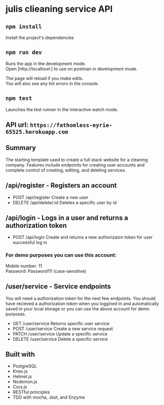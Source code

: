 # julis clieaning service API

## `npm install`

Install the project's dependencies

## `npm run dev`

Runs the app in the development mode.<br>
Open [http://localhost:<choice of PORT>] to use on postman in development mode.

The page will reload if you make edits.<br>
You will also see any lint errors in the console.

## `npm test`

Launches the test runner in the interactive watch mode.<br/>

## API url: `https://fathomless-eyrie-65525.herokuapp.com`

## Summary
The starting template used to create a full stack website for a cleaning company. Features include endpoints for creating user accounts and complete control of creating, editing, and deleting services.

## /api/register - Registers an account

- POST /api/register   Create a new user
- DELETE /api/delete/:id   Deletes a specific user by id

## /api/login - Logs in a user and returns a authorization token
- POST /api/login  Create and returns a new authorizaion token for user successful log in

### For demo purposes you can use this account:
  Mobile number: 11<br/>
  Password: Password11! (case-sensitive)<br/>

## /user/service - Service endpoints
You will need a authorization token for the next few endpoints. You should have recieved a authorization token when you loggined in and automatically saved in your local storage or you can use the above account for demo purposes.

- GET /user/service   Returns specific user service
- POST /user/service   Create a new service request
- PATCH /user/service   Update a specific service
- DELETE /user/service   Delete a specific service

## Built with
- PostgreSQL
- Knex.js
- Helmet.js
- Nodemon.js
- Cors.js
- RESTful principles
- TDD with mocha, Jest, and Enzyme

